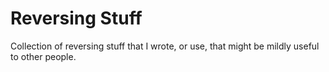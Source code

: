 # Reversing Stuff

Collection of reversing stuff that I wrote, or use, that might be mildly
useful to other people.

